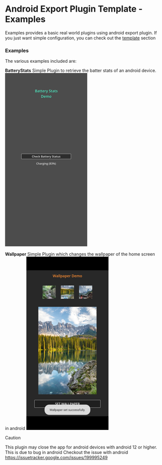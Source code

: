 # Android Export Plugin Template - Examples

Examples provides a basic real world plugins using android export plugin. If you just want simple configuration, you can check out the [template](../template/README.md) section

### Examples
The various examples included are:

**BatteryStats**
Simple Plugin to retrieve the batter stats of an android device.
![Image](../assets/battery_stats_screenshot.png)

**Wallpaper**
Simple Plugin which changes the wallpaper of the home screen in android
![Image](../assets/wallpaper_screenshot.png)

> [!CAUTION]
> This plugin may close the app for android devices with android 12 or higher. This is due to bug in android
> Checkout the issue with android https://issuetracker.google.com/issues/199995249
